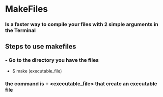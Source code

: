 # MakeFiles

### Is a faster way to compile your files with 2 simple arguments in the Terminal

## Steps to use makefiles

### - Go to the directory you have the files
- $ make (executable_file)

### the command is <make> + <executable_file> that create an executable file